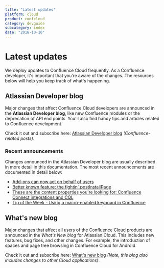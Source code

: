 ```yaml
---
title: "Latest updates"
platform: cloud
product: confcloud
category: devguide
subcategory: index
date: "2016-10-10"
---
```


# Latest updates

We deploy updates to Confluence Cloud frequently. As a Confluence developer, it's important that you're aware of the changes. The resources below will help you keep track of what's happening.

## Atlassian Developer blog

Major changes that affect Confluence Cloud developers are announced in the **Atlassian Developer blog**, like new Confluence modules or the deprecation of API end points. You'll also find handy tips and articles related to Confluence development.

Check it out and subscribe here: [Atlassian Developer blog](https://developer.atlassian.com/blog/categories/confluence/) *(Confluence-related posts)*.

### Recent announcements

Changes announced in the Atlassian Developer blog are usually described in more detail in this documentation. The most recent announcements are documented in detail below:

-   [Add-ons can now act on behalf of users](https://developer.atlassian.com/blog/2016/10/Atlassian-Connect-now-allows-Add-ons-to-make-requests-on-behalf-of-a-user/)
-   [Better known feature: the fightin' postInstallPage](https://developer.atlassian.com/blog/2016/10/better-know-a-feature-the-fightin-postInstallPage/)
-   [These are the content properties you're looking for: Confluence Connect integrations and CQL](https://developer.atlassian.com/blog/2016/01/confluence-connect-integrations-with-CQL/)
-   [Tip of the Week - Using a macro-enabled keyboard in Confluence](https://developer.atlassian.com/blog/2015/10/totw-using-a-macro-enabled-keyboard-in-Confluence/)

## What's new blog

Major changes that affect all users of the Confluence Cloud products are announced in the *What's New blog* for Atlassian Cloud. This includes new features, bug fixes, and other changes. For example, the introduction of spaces and page tree browsing in Confluence Cloud for Android. 

Check it out and subscribe here: [What's new blog](https://confluence.atlassian.com/display/Cloud/What%27s+New) *(Note, this blog also includes changes to other Cloud applications)*.